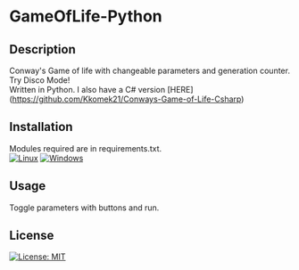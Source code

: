 # GameOfLife-Python
## Description
Conway's Game of life with changeable parameters and generation counter. Try Disco Mode!\
Written in Python. I also have a C# version [HERE] (https://github.com/Kkomek21/Conways-Game-of-Life-Csharp)
## Installation
Modules required are in requirements.txt.\
[![Linux](https://svgshare.com/i/Zhy.svg)](https://svgshare.com/i/Zhy.svg) [![Windows](https://svgshare.com/i/ZhY.svg)](https://svgshare.com/i/ZhY.svg)
## Usage
Toggle parameters with buttons and run.
## License
[![License: MIT](https://img.shields.io/badge/License-MIT-yellow.svg)](https://opensource.org/licenses/MIT)
